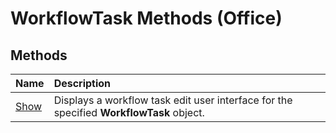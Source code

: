 
# WorkflowTask Methods (Office)

## Methods



|**Name**|**Description**|
|:-----|:-----|
| [Show](a7256356-c935-e9ce-e510-6798ebd5563f.md)|Displays a workflow task edit user interface for the specified  **WorkflowTask** object.|
